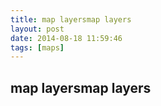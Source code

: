 ```yaml
---
title: map layersmap layers
layout: post
date: 2014-08-18 11:59:46
tags: [maps]
---
```

## map layersmap layers

